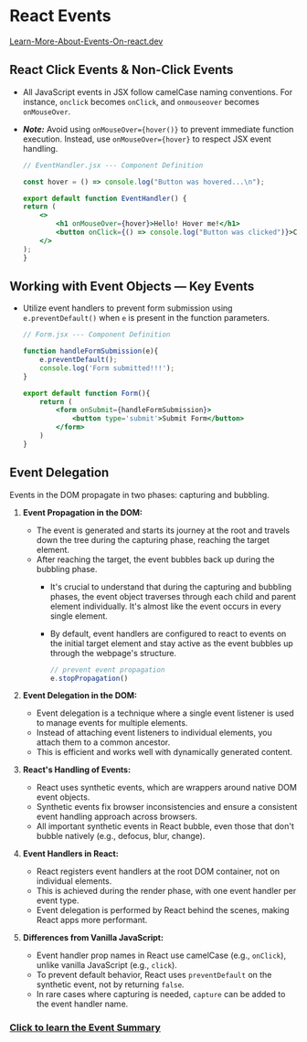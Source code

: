 # React Events

[Learn-More-About-Events-On-react.dev](https://react.dev/learn/responding-to-events)

## React Click Events & Non-Click Events

- All JavaScript events in JSX follow camelCase naming conventions. For instance, `onclick` becomes `onClick`, and `onmouseover` becomes `onMouseOver`.
- _**Note:**_ Avoid using `onMouseOver={hover()}` to prevent immediate function execution. Instead, use `onMouseOver={hover}` to respect JSX event handling.

    ```jsx
    // EventHandler.jsx --- Component Definition

    const hover = () => console.log("Button was hovered...\n");

    export default function EventHandler() {
    return (
        <>
            <h1 onMouseOver={hover}>Hello! Hover me!</h1>
            <button onClick={() => console.log("Button was clicked")}>Click Me!!!</button>
        </>
    );
    }
    ```

## Working with Event Objects &mdash; Key Events

- Utilize event handlers to prevent form submission using `e.preventDefault()` when `e` is present in the function parameters.

    ```jsx
    // Form.jsx --- Component Definition

    function handleFormSubmission(e){
        e.preventDefault();
        console.log('Form submitted!!!');
    }

    export default function Form(){
        return (
            <form onSubmit={handleFormSubmission}>
                <button type='submit'>Submit Form</button>
            </form>
        )
    }
    ```

## Event Delegation

 Events in the DOM propagate in two phases: capturing and bubbling.

1. **Event Propagation in the DOM:**

   - The event is generated and starts its journey at the root and travels down the tree during the capturing phase, reaching the target element.
   - After reaching the target, the event bubbles back up during the bubbling phase.
     - It's crucial to understand that during the capturing and bubbling phases, the event object traverses through each child and parent element individually. It's almost like the event occurs in every single element.
     - By default, event handlers are configured to react to events on the initial target element and stay active as the event bubbles up through the webpage's structure.

        ```js
        // prevent event propagation
        e.stopPropagation()
        ```

2. **Event Delegation in the DOM:**
   - Event delegation is a technique where a single event listener is used to manage events for multiple elements.
   - Instead of attaching event listeners to individual elements, you attach them to a common ancestor.
   - This is efficient and works well with dynamically generated content.

3. **React's Handling of Events:**
   - React uses synthetic events, which are wrappers around native DOM event objects.
   - Synthetic events fix browser inconsistencies and ensure a consistent event handling approach across browsers.
   - All important synthetic events in React bubble, even those that don't bubble natively (e.g., defocus, blur, change).

4. **Event Handlers in React:**
   - React registers event handlers at the root DOM container, not on individual elements.
   - This is achieved during the render phase, with one event handler per event type.
   - Event delegation is performed by React behind the scenes, making React apps more performant.

5. **Differences from Vanilla JavaScript:**
   - Event handler prop names in React use camelCase (e.g., `onClick`), unlike vanilla JavaScript (e.g., `click`).
   - To prevent default behavior, React uses `preventDefault` on the synthetic event, not by returning `false`.
   - In rare cases where capturing is needed, `capture` can be added to the event handler name.

### [Click to learn the Event Summary](./React%20Working%20Behind%20Scenes.md#03-react-behind-the-scenes)
